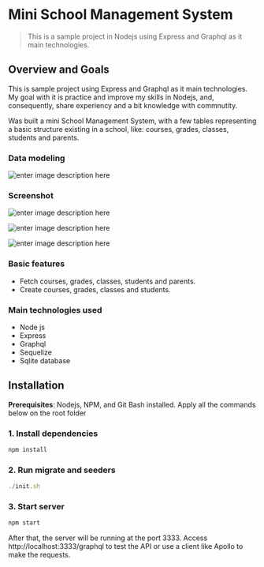 
# Mini School Management System
> This is a sample project in Nodejs using Express and Graphql as it main technologies.

## Overview and Goals
 This is sample project using Express and Graphql as it main technologies. My goal with it is practice and improve my skills in Nodejs, and, consequently, share experiency and a bit knowledge with commnutity.
 
Was built a mini School Management System, with a few tables representing a  basic structure   existing in a school, like: courses, grades, classes, students and parents.

### Data modeling
![enter image description here](https://lh3.googleusercontent.com/WDzCsXGfAL_0iVpUoNMEqcPTE68OgKpLhEC1NHrqCoNsW9IOQliu3rzblLps331DQyMrTB-KVFdAAEebm9a-wo4tsBmURd2Aszj4iMjBST9fR1tV4QYItCcWAPDkyBu8GmbAIefjTewoPQuXKtbALxXE7n7ulM-WMvreAB--oMeXNQjpzO_3LQhlou64Fw_0K6iyYemCiRDAT8hTSuZiL28hHB-i7arkkfn9R22VjDl-rTTu3Wjq8YiRVSTNKWb4iMoOP-vfIzS57JVoxZg_Tho8uj09-aqO7R1vkZPnKTF9mm50YIhy5VfVa1-mziwDK1thdmtSFpnK5TNS-5-bb4wGyiMZYHkl-h3yZ6VNMGLlRApg80qHRhV5pnbGFe01cAIVkdm9X5w-2UX8nD4iJVMt1-Yr_Q244Uw7hCJBA_hWcTa_bPE_nrLMmHl4yBBarKwalmPwpKQsnrBMb8-oebE5TDGd4MsFhyjygrTYxtZGsKlMLjtULE6ZItfKP_ccpDPMTdDekz49looERzIKgaiV5Egl8UaDFGKLJ_yuDcqj71W6FEcHG473ACg7S46gkIE8FSmo2xzSw9GbpHVR7Vq3DJ-lg7g8ZkRDeLR_oF3AbW2f2UcOXQ9Wc197nKmNjAx7wowtEZ6XoVhv0W9TAIu3YRWdbe17k-_9NbjDrxMEK88RbaYy2CM=w710-h418-no)

### Screenshot
![enter image description here](https://lh3.googleusercontent.com/tFD658YcaEFL5KtOcIQVAWLduyk_I2WRX9VchbR9P7UkvCEoy2am7Mh76BhNfzwq22SCjOb63GWFQsmDDYEEpLhs23q8O8bwSjxzFJGzMHzWzzcBixsURF4zOWZlGu7x1QUt5AeMWZIrurGYIzH6MExpCPQnNySkv3cF025bpSv-wbKLqKdLnZ-dM-w0PUFpPbd34XEqz1tAkznCIkW8pEgFN-Orrf8L9KOEVCB6ncT345fYFA4L0tKdSSrTJUk3hZTVK_nK_3CfRl1fv7l2DZEpToeFBxbMUO5Inoy2xl1Re2hpgKYu70dbtqoYVmqNXRq8VyMJoAT61eXFE5W5Iix2SgbNsGDUy3OsRhYxHUU4KYmBqTlLIJT9SqAE5_a3RwrXWIk96TPWte_XPNXQxrI280-3KNZQF7v8XJRUT1lnU4wQBBtCrkIl7kIWd5BRIhi_79Rpv_-B1HbbpoMAu5DYtx7AYTXD_h9Rcm_JCT2U0pSFPDhodY0yT9g8rOLzZ7kk9OkVNfU6uv9erAK_03DEkbwGcXUzUJ2olTyhwrW1RYE_QlhdRQsb_ucFS7FIvYuOvZEKXTgsYGy3P4x9vWgjZ8Kn4jWqSKJkdmOhXQeesH-gXcD0IRJxPSJD7b-vutPmYNWZunWVcRDYh7t5X9cAPTHZUII28hXzTHweaDT4l5oa7UnlsKM=w1019-h595-no)

![enter image description here](https://lh3.googleusercontent.com/gkV2HU5SbzDBDDloE3jaPl9bf1wpyUzurKgLX0Z0DWfNgsZYag9cVdBKR0VlgZ6wSp86soD9mpZ-E91GOcvecfZNpq09STw83qTDBPTu50WQBnAHR-8udXDmk17rTTUYmDdFuRlK0CHZFc60HVqL7Xgmd7rsk1xz8QRIOg2HtONKmpxXbpwP1HnxkTv-xcA4C3d5cAnu3-bqbThw43wk-xGZ6RoFGcArSsW1i7GOjJGepelz_edp2gEyHU-zJVfLjgFFYrFBM2i3nWFNCGC-ZzSWM4MGTU_MKKKHdCwhS7j6M8V5Zu8UhiGrKZRElGWRPofVEjkzHriuXdhxuntMumLMeRnvmnx0eX7zzipPfYy4cQW2bNkLwaGY4iLhKdFV4TAbaMcw1khyD5F_6ldryyEg5RPboBYyaqNpM5113iHYXitKT8ppsR1BzFSSdhCnUWFVKR2uF69M7wwMQajzjQwRSkomHkqsQXoWrFO0bZXsp6Jcx1CJMagII_U90459tzAhl7ICP_AYSELS-qg8iSaKOYQ2YteNkc_8KQNkDLsQl20eUSeSE4gPh1sMRwf03XQaoc4_5oL6G4b0f3CoXremTKcD-F2OCb9wlwbv5utPCdN8LwYKhJGk0PfZff_aqSgelx0s5tmYSXQKAJXOcfCUBBwGDWa231dJ-VXj6A9cU4uP9TighPQ=w978-h555-no)

![enter image description here](https://lh3.googleusercontent.com/V1vbXP2anKnADNAFtRcrbqfjp6OBpAWAnz8ysEEIQCAb-jLTaFIOw8Z8yrKO20TX69mOGZu5zhEXK_2AhGTrdy22cOV6VoqvW2UyjF_r19vOuyAftBSqJbW5rM0yc0_M-TTcBsuPxojt2QfXaeM8pKkzNvXywNZBvxocBLZtnPUgSLJ9Ks6lUbR04h9vzKGvqUkWjAdzMV1vjjXoZ_OGhZLhWQD1EpbYiHCxChSFaS4goamA5cEkEtKFGAgNbLhTlxPHzqiHoiqrni0g6mH4ymtEW6ZZgjOn-f5v7TSO5m34kUUiJCZIEuuryRaRDAVzI7z-sR4sRKcU8OVUNcxiZ-84OY4WQdJYfTEDIzE_xf14PlOXBcDwJCEPSccjCBIRd86mrbdONHP-7XhWNfv31ElyLmmy_C02niDJ6GK96Mnjd8YKWouCX1IioO_TwrJq0GDipNuTOshD65gdMQ-3KbZLty6OZ8fRRrnv3-vLigY3_dIg2fDWjx0dWHnqoKzRt2rSBbSvLeaT6M4AO5JI4-QrnG4UeMfq0Tv0xoHcCavc5Ir5orBU6_HlI-E2Z0vdrC7F5ZMuo2VBPvddVQmeghOIAUIR89SK8Z3_LUzjnBPzZHwuWIvyTBLByqeV7unGYEOdF1iHk4fqU_Lu2DG-P33gD5OpqRz6rToJcH74janp_ySXPfvwYoU=w913-h275-no)

### Basic features
  - Fetch courses, grades, classes, students and parents.
 - Create courses, grades, classes and students.

### Main technologies used
 - Node js
 - Express
 - Graphql
 - Sequelize
 - Sqlite database

## Installation

**Prerequisites**: Nodejs, NPM, and Git Bash installed.
Apply all the commands below on the root folder
### 1. Install dependencies
```js
npm install
```
### 2. Run migrate and seeders
```js
./init.sh
```
### 3. Start server
```js
npm start
```
After that, the server will be running at the port 3333. Access http://localhost:3333/graphql to test the API or use a client like Apollo to make the requests.
 
 
